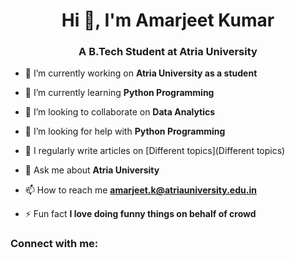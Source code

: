 <h1 align="center">Hi 👋, I'm Amarjeet Kumar</h1>
<h3 align="center">A B.Tech Student at Atria University</h3>

- 🔭 I’m currently working on **Atria University as a student**

- 🌱 I’m currently learning **Python Programming**

- 👯 I’m looking to collaborate on **Data Analytics**

- 🤝 I’m looking for help with **Python Programming**

- 📝 I regularly write articles on [Different topics](Different topics)

- 💬 Ask me about **Atria University**

- 📫 How to reach me **amarjeet.k@atriauniversity.edu.in**

- ⚡ Fun fact **I love doing funny things on behalf of crowd**

<h3 align="left">Connect with me:</h3>
<p align="left">
</p>
